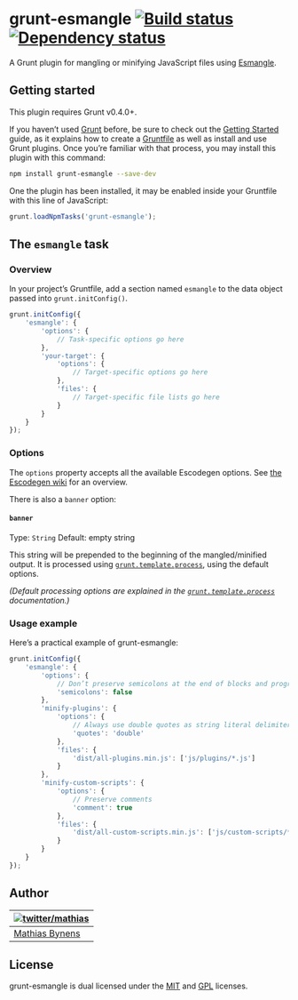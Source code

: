 # grunt-esmangle [![Build status](https://travis-ci.org/mathiasbynens/grunt-esmangle.png?branch=master)](https://travis-ci.org/mathiasbynens/grunt-esmangle) [![Dependency status](https://gemnasium.com/mathiasbynens/grunt-esmangle.png)](https://gemnasium.com/mathiasbynens/grunt-esmangle)

A Grunt plugin for mangling or minifying JavaScript files using [Esmangle](http://constellation.github.com/esmangle/).

## Getting started

This plugin requires Grunt v0.4.0+.

If you haven’t used [Grunt](http://gruntjs.com/) before, be sure to check out the [Getting Started](http://gruntjs.com/getting-started) guide, as it explains how to create a [Gruntfile](http://gruntjs.com/sample-gruntfile) as well as install and use Grunt plugins. Once you’re familiar with that process, you may install this plugin with this command:

```bash
npm install grunt-esmangle --save-dev
```

One the plugin has been installed, it may be enabled inside your Gruntfile with this line of JavaScript:

```js
grunt.loadNpmTasks('grunt-esmangle');
```

## The `esmangle` task

### Overview

In your project’s Gruntfile, add a section named `esmangle` to the data object passed into `grunt.initConfig()`.

```js
grunt.initConfig({
	'esmangle': {
		'options': {
			// Task-specific options go here
		},
		'your-target': {
			'options': {
				// Target-specific options go here
			},
			'files': {
				// Target-specific file lists go here
			}
		}
	}
});
```

### Options

The `options` property accepts all the available Escodegen options. See [the Escodegen wiki](https://github.com/Constellation/escodegen/wiki/API) for an overview.

There is also a `banner` option:

#### `banner`
Type: `String`
Default: empty string

This string will be prepended to the beginning of the mangled/minified output. It is processed using [`grunt.template.process`][], using the default options.

_(Default processing options are explained in the [`grunt.template.process`][] documentation.)_

[`grunt.template.process`]: https://github.com/gruntjs/grunt/wiki/grunt.template#wiki-grunt-template-process

### Usage example

Here’s a practical example of grunt-esmangle:

```js
grunt.initConfig({
	'esmangle': {
		'options': {
			// Don’t preserve semicolons at the end of blocks and programs
			'semicolons': false
		},
		'minify-plugins': {
			'options': {
				// Always use double quotes as string literal delimiter
				'quotes': 'double'
			},
			'files': {
				'dist/all-plugins.min.js': ['js/plugins/*.js']
			}
		},
		'minify-custom-scripts': {
			'options': {
				// Preserve comments
				'comment': true
			},
			'files': {
				'dist/all-custom-scripts.min.js': ['js/custom-scripts/*.js']
			}
		}
	}
});
```

## Author

| [![twitter/mathias](http://gravatar.com/avatar/24e08a9ea84deb17ae121074d0f17125?s=70)](http://twitter.com/mathias "Follow @mathias on Twitter") |
|---|
| [Mathias Bynens](http://mathiasbynens.be/) |

## License

grunt-esmangle is dual licensed under the [MIT](http://mths.be/mit) and [GPL](http://mths.be/gpl) licenses.
